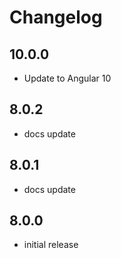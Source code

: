 # Changelog

## 10.0.0
- Update to Angular 10

## 8.0.2
- docs update

## 8.0.1
- docs update

## 8.0.0
- initial release